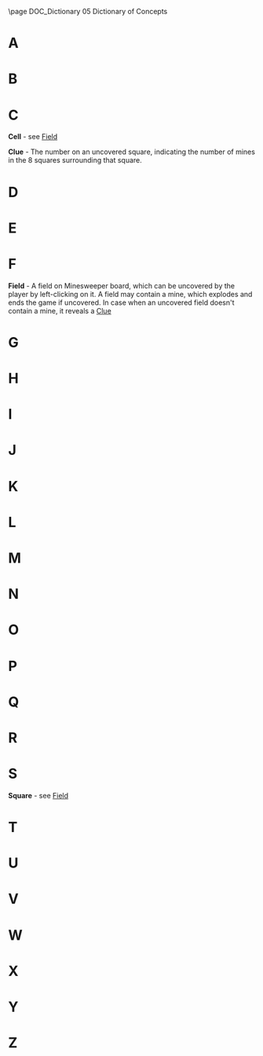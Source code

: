 \page DOC_Dictionary 05 Dictionary of Concepts

# A



# B



# C

<a id="$~07f89b67"></a> **Cell** - see [Field](#$~a75c9e8d)

<a id="$~80af1ada"></a> **Clue** - The number on an uncovered square, indicating the number of mines in the 8 squares surrounding that square.

# D



# E



# F

<a id="$~a75c9e8d"></a> **Field** - A field on Minesweeper board, which can be uncovered by the player by left-clicking on it. A field may contain a mine, which explodes and ends the game if uncovered. In case when an uncovered field doesn't contain a mine, it reveals a [Clue](#$~80af1ada)

# G



# H



# I



# J



# K



# L



# M



# N



# O



# P



# Q



# R



# S

<a id="$~c469f4ec"></a> **Square** - see [Field](#$~a75c9e8d)

# T



# U



# V



# W



# X



# Y



# Z



